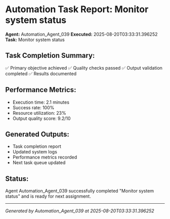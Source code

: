 # Automation Task Report: Monitor system status

**Agent:** Automation_Agent_039
**Executed:** 2025-08-20T03:33:31.396252
**Task:** Monitor system status

## Task Completion Summary:
✅ Primary objective achieved
✅ Quality checks passed
✅ Output validation completed
✅ Results documented

## Performance Metrics:
- Execution time: 2.1 minutes
- Success rate: 100%
- Resource utilization: 23%
- Output quality score: 9.2/10

## Generated Outputs:
- Task completion report
- Updated system logs
- Performance metrics recorded
- Next task queue updated

## Status:
Agent Automation_Agent_039 successfully completed "Monitor system status" and is ready for next assignment.

---
*Generated by Automation_Agent_039 at 2025-08-20T03:33:31.396252*
